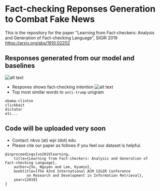 # Fact-checking Reponses Generation to Combat Fake News
This is the repository for the paper "Learning from Fact-checkers: Analysis and Generation of Fact-checking Language", SIGIR 2019
https://arxiv.org/abs/1910.02202

## Responses generated from our model and baselines
![alt text](https://github.com/nguyenvo09/LearningFromFactCheckers/blob/master/images/generated_respones.png)
- Respones shows fact-checking intention
![alt text](https://github.com/nguyenvo09/LearningFromFactCheckers/blob/master/images/similar_words.png)
- Top most similar words to `anti-trump` unigram
```
obama-clinton
clickbait
dictator
etc...
```

## Code will be uploaded very soon
* Contact: nkvo (at) wpi (dot) edu
* Please cite our paper as follows if you feel our dataset is helpful. 
```
@inproceedings{vo2019learning,
	title={Learning from Fact-checkers: Analysis and Generation of Fact-checking Language},
	author={Vo, Nguyen and Lee, Kyumin},
	booktitle={The 42nd International ACM SIGIR Conference 
		  on Research and Development in Information Retrieval},
	year={2019}
}
```
